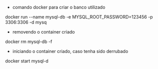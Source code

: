 
* comando docker para criar o banco utilizado

docker run --name mysql-db -e MYSQL_ROOT_PASSWORD=123456 -p 3306:3306 -d mysq

* removendo o container criado

docker rm mysql-db -f

* iniciando o container criado, caso tenha sido derrubado

docker start mysql-d